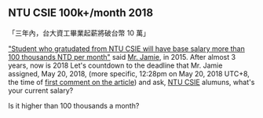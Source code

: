NTU CSIE 100k+/month 2018
----
「三年內，台大資工畢業起薪將破台幣 10 萬」

["Student who gratudated from NTU CSIE will have base salary more than 100 thousands NTD per month"](http://mrjamie.cc/2015/05/20/cs-crunch/) said [Mr. Jamie](http://mrjamie.cc/about/), in 2015. After almost 3 years, now is 2018 Let's countdown to the deadline that Mr. Jamie assigned, May 20, 2018, (more specific, 12:28pm on May 20, 2018 UTC+8, the time of [first comment on the article](http://mrjamie.cc/2015/05/20/cs-crunch/#comment-2035098957)) and ask, [NTU CSIE](https://www.csie.ntu.edu.tw/) alumuns, what's your current salary?

Is it higher than 100 thousands a month?
